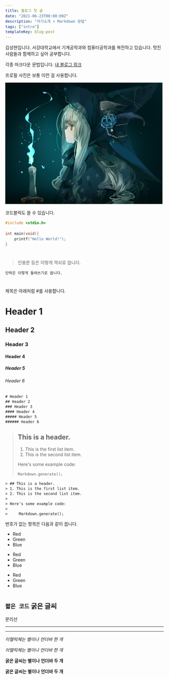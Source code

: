 ```yaml
---
title: 블로그 첫 글
date: "2021-06-23T00:00:00Z"
description: "자기소개 + Markdown 문법"
tags: ["intro"]
templateKey: blog-post
---
```

김성현입니다. 서강대학교에서 기계공학과와 컴퓨터공학과를 복전하고 있습니다. 멋진 사람들과 함께하고 싶어 공부합니다.

각종 마크다운 문법입니다.
[내 블로그 링크](https://witch-work.vercel.app/)

프로필 사진은 보통 이런 걸 사용합니다.

![witch](./witch.jpg)

코드블럭도 쓸 수 있습니다.

```c
#include <stdio.h>

int main(void){
    printf("Hello World!");
}
```
#
>인용문 등은 이렇게 꺽쇠로 씁니다.

    단락은 이렇게 들여쓰기로 씁니다.
#
제목은 아래처럼 #를 사용합니다. 
# Header 1

## Header 2

### Header 3

#### Header 4

##### Header 5

###### Header 6

    # Header 1
    ## Header 2
    ### Header 3
    #### Header 4
    ##### Header 5
    ###### Header 6

> ## This is a header.
>
> 1. This is the first list item.
> 2. This is the second list item.
>
> Here's some example code:
>
>     Markdown.generate();

    > ## This is a header.
    > 1. This is the first list item.
    > 2. This is the second list item.
    >
    > Here's some example code:
    >
    >     Markdown.generate();

번호가 없는 항목은 다음과 같이 씁니다.
- Red
- Green
- Blue

* Red
* Green
* Blue

- Red
- Green
- Blue
#
`짧은 코드`
**굵은 글씨**
---
분리선

---
*****

*이탤릭체는 별이나 언더바 한 개*

_이탤릭체는 별이나 언더바 한 개_

**굵은 글씨는 별이나 언더바 두 개**

__굵은 글씨는 별이나 언더바 두 개__